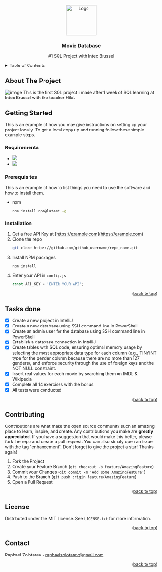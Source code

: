 <a name="readme-top"></a>

<!-- PROJECT LOGO -->
<br />
<div align="center">
  <img src="https://upload.wikimedia.org/wikipedia/commons/8/87/Sql_data_base_with_logo.png?20210130181641" alt="Logo" width="100" >
  <h3 align="center">Movie Database</h3>
  <p align="center">
    #1 SQL Project with Intec Brussel   
  </p>
</div>

<!-- TABLE OF CONTENTS -->
<details>
  <summary>Table of Contents</summary>
  <ol>
    <li>
      <a href="#about-the-project">About The Project</a>
    </li>
    <li>
      <a href="#getting-started">Getting Started</a>
      <ul>
        <li><a href="#prerequisites">Prerequisites</a></li>
        <li><a href="#installation">Installation</a></li>
      </ul>
    </li>
    <li><a href="#tasks-done">Tasks done</a></li>
    <li><a href="#contributing">Contributing</a></li>
    <li><a href="#license">License</a></li>
    <li><a href="#contact">Contact</a></li>
  </ol>
</details>

<!-- ABOUT THE PROJECT -->
## About The Project
![image](https://github.com/raphaelzolotarev/MYSQL_MOVIE/assets/145349823/06020ca3-d959-4a4b-8a46-da4f772c6ad5)
This is the first SQL project i made after 1 week of SQL learning at Intec Brussel with the teacher Hilal.

<!-- GETTING STARTED -->
## Getting Started
This is an example of how you may give instructions on setting up your project locally.
To get a local copy up and running follow these simple example steps.

### Requirements
* <a target="_blank" href="https://dev.mysql.com/downloads/"> <img src="https://img.shields.io/badge/MySQL_Version_8.0_or_higher-005C84?style=for-the-badge&logo=mysql&logoColor=white" /> </a>
* <a target="_blank" href="https://www.jetbrains.com/idea/download"> <img src="https://img.shields.io/badge/IntelliJ_IDEA_Ultimate_Edition-000000.svg?style=for-the-badge&logo=intellij-idea&logoColor=white" /> </a>

### Prerequisites
This is an example of how to list things you need to use the software and how to install them.
* npm
  ```sh
  npm install npm@latest -g
  ```
### Installation
1. Get a free API Key at [https://example.com](https://example.com)
2. Clone the repo
   ```sh
   git clone https://github.com/github_username/repo_name.git
   ```
3. Install NPM packages
   ```sh
   npm install
   ```
4. Enter your API in `config.js`
   ```js
   const API_KEY = 'ENTER YOUR API';
   ```
<p align="right">(<a href="#readme-top">back to top</a>)</p>

<!-- TASKS -->
## Tasks done
- [x] Create a new project in IntelliJ
- [x] Create a new database using SSH command line in PowerShell
- [x] Create an admin user for the database using SSH command line in PowerShell
- [x] Establish a database connection in IntelliJ 
- [x] Create tables with SQL code, ensuring optimal memory usage by selecting the most appropriate data type for each column (e.g., TINYINT type for the gender column because there are no more than 127 genders), and enforce security through the use of foreign keys and the NOT NULL constraint.
- [x] Insert real values for each movie by searching them on IMDb & Wikipedia
- [x] Complete all 14 exercises with the bonus
- [x] All tests were conducted
<p align="right">(<a href="#readme-top">back to top</a>)</p>

<!-- CONTRIBUTING -->
## Contributing
Contributions are what make the open source community such an amazing place to learn, inspire, and create. Any contributions you make are **greatly appreciated**.
If you have a suggestion that would make this better, please fork the repo and create a pull request. You can also simply open an issue with the tag "enhancement".
Don't forget to give the project a star! Thanks again!
1. Fork the Project
2. Create your Feature Branch (`git checkout -b feature/AmazingFeature`)
3. Commit your Changes (`git commit -m 'Add some AmazingFeature'`)
4. Push to the Branch (`git push origin feature/AmazingFeature`)
5. Open a Pull Request
<p align="right">(<a href="#readme-top">back to top</a>)</p>

<!-- LICENSE -->
## License
Distributed under the MIT License. See `LICENSE.txt` for more information.
<p align="right">(<a href="#readme-top">back to top</a>)</p>

<!-- CONTACT -->
## Contact
Raphael Zolotarev - raphaelzolotarev@gmail.com
<p align="right">(<a href="#readme-top">back to top</a>)</p>
